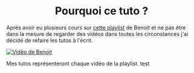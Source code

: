 <h1 align="center"> Pourquoi ce tuto ? </h1>

Après avoir eu plusieurs cours sur [cette playlist](https://www.youtube.com/playlist?list=PLBq3aRiVuwyzI0MT4LhvwqkVenz5pF_DM) de Benoit et ne pas être dans la mesure de regarder des vidéos dans toutes les circonstances j'ai décidé de refaire les tutos à l'écrit.

[![Vidéo de Benoit](https://img.youtube.com/vi/kuKb3VfcTWE/0.jpg)](https://www.youtube.com/watch?v=kuKb3VfcTWE&list=PLBq3aRiVuwyzI0MT4LhvwqkVenz5pF_DM&index=1)

Mes tutos représenteront chaque vidéo de la playlist.
test